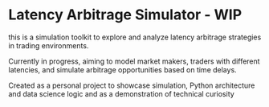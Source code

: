 # Latency Arbitrage Simulator - WIP

this is a simulation toolkit to explore and analyze latency arbitrage strategies in trading environments.

Currently in progress, aiming to model market makers, traders with different latencies, and simulate arbitrage opportunities based on time delays.

Created as a personal project to showcase simulation, Python architecture and data science logic and as a demonstration of technical curiosity